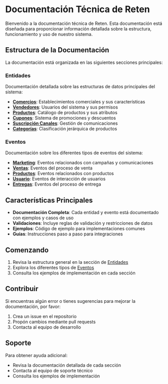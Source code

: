 # Documentación Técnica de Reten

Bienvenido a la documentación técnica de Reten. Esta documentación está diseñada para proporcionar información detallada sobre la estructura, funcionamiento y uso de nuestro sistema.

## Estructura de la Documentación

La documentación está organizada en las siguientes secciones principales:

### Entidades

Documentación detallada sobre las estructuras de datos principales del sistema:

- **[Comercios](properties/commerce.md)**: Establecimientos comerciales y sus características
- **[Vendedores](properties/seller.md)**: Usuarios del sistema y sus permisos
- **[Productos](properties/product.md)**: Catálogo de productos y sus atributos
- **[Cupones](properties/coupon.md)**: Sistema de promociones y descuentos
- **[Suscripción Canales](properties/channel_subscription.md)**: Gestión de comunicaciones
- **[Categorías](properties/category.md)**: Clasificación jerárquica de productos

### Eventos

Documentación sobre los diferentes tipos de eventos del sistema:

- **[Marketing](events/marketing_events.md)**: Eventos relacionados con campañas y comunicaciones
- **[Ventas](events/sales_events.md)**: Eventos del proceso de venta
- **[Productos](events/product_events.md)**: Eventos relacionados con productos
- **[Usuario](events/user_events.md)**: Eventos de interacción de usuarios
- **[Entregas](events/delivery_events.md)**: Eventos del proceso de entrega

## Características Principales

- **Documentación Completa**: Cada entidad y evento está documentado con ejemplos y casos de uso
- **Validaciones**: Incluye reglas de validación y restricciones de datos
- **Ejemplos**: Código de ejemplo para implementaciones comunes
- **Guías**: Instrucciones paso a paso para integraciones

## Comenzando

1. Revisa la estructura general en la sección de [Entidades](entities/README.md)
2. Explora los diferentes tipos de [Eventos](events/marketing_events.md)
3. Consulta los ejemplos de implementación en cada sección

## Contribuir

Si encuentras algún error o tienes sugerencias para mejorar la documentación, por favor:

1. Crea un issue en el repositorio
2. Propón cambios mediante pull requests
3. Contacta al equipo de desarrollo

## Soporte

Para obtener ayuda adicional:

- Revisa la documentación detallada de cada sección
- Contacta al equipo de soporte técnico
- Consulta los ejemplos de implementación
